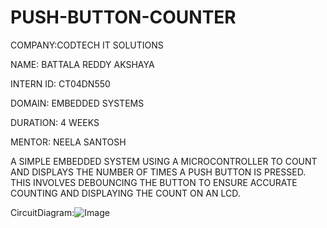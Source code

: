 # PUSH-BUTTON-COUNTER

COMPANY:CODTECH IT SOLUTIONS

NAME: BATTALA REDDY AKSHAYA

INTERN ID: CT04DN550

DOMAIN: EMBEDDED SYSTEMS

DURATION: 4 WEEKS

MENTOR: NEELA SANTOSH


A SIMPLE EMBEDDED SYSTEM USING A MICROCONTROLLER TO COUNT AND DISPLAYS THE NUMBER OF TIMES A PUSH BUTTON IS PRESSED. THIS INVOLVES DEBOUNCING THE BUTTON TO ENSURE ACCURATE COUNTING AND DISPLAYING THE COUNT ON AN LCD.


CircuitDiagram:![Image](https://github.com/user-attachments/assets/966361b0-8a2e-4a49-8cc6-a743a95a0c9a)
